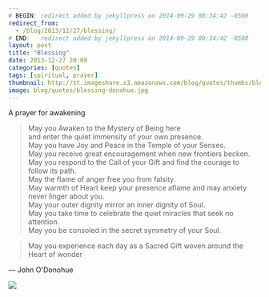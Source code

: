 ```yaml
---
# BEGIN: redirect added by jekyllpress on 2014-09-29 00:34:42 -0500
redirect_from:
  - /blog/2013/12/27/blessing/
# END:   redirect added by jekyllpress on 2014-09-29 00:34:42 -0500
layout: post
title: "Blessing"
date: 2013-12-27 20:09
categories: [quotes]
tags: [spiritual, prayer]
thumbnail: http://tt.imageshare.s3.amazonaws.com/blog/quotes/thumbs/blessing-donahue.gif
image: blog/quotes/blessing-donahue.jpg
---
```


A prayer for awakening

<div class="panel panel-default">
  <div class="panel-body">

<blockquote>
May you Awaken to the Mystery of Being here<br />
and enter the quiet immensity of your own presence.<br />
May you have Joy and Peace in the Temple of your Senses.<br />
May you receive great encouragement when new frontiers beckon.<br />
May you respond to the Call of your Gift and find the courage to follow its path.<br />
May the flame of anger free you from falsity.<br />
May warmth of Heart keep your presence aflame and may anxiety never linger about you.<br />
May your outer dignity mirror an inner dignity of Soul.<br />
May you take time to celebrate the quiet miracles that seek no attention.<br />
May you be consoled in the secret symmetry of your Soul.
</blockquote>

<blockquote>
May you experience each day as a Sacred Gift woven around the Heart of wonder
</blockquote>

</div>
<div class="panel-footer"> &mdash; John O'Donohue </div>
</div>

![](/images/quotes/blessing-donahue.jpg ) 

